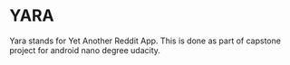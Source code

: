 # YARA
Yara stands for Yet Another Reddit App. This is done as part of capstone project for android nano degree udacity.
